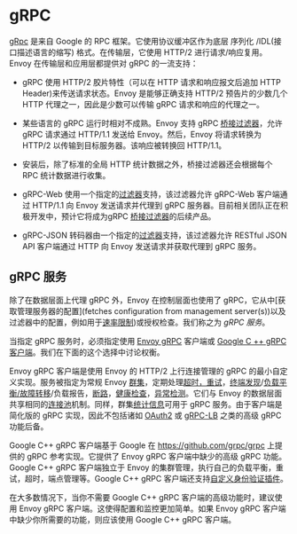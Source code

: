 # gRPC

[gRpc](http://www.grpc.io) 是来自 Google 的 RPC 框架。它使用协议缓冲区作为底层 序列化 /IDL(接口描述语言的缩写) 格式。在传输层，它使用 HTTP/2 进行请求/响应复用。Envoy 在传输层和应用层都提供对 gRPC 的一流支持：

- gRPC 使用 HTTP/2 胶片特性（可以在 HTTP 请求和响应报文后追加 HTTP Header)来传送请求状态。Envoy 是能够正确支持 HTTP/2 预告片的少数几个 HTTP 代理之一，因此是少数可以传输 gRPC 请求和响应的代理之一。

- 某些语言的 gRPC 运行时相对不成熟。Envoy 支持 gRPC [桥接过滤器](../../configuration/http_filters/grpc_http1_bridge_filter.md#config-http-filters-grpc-bridge)，允许 gRPC 请求通过 HTTP/1.1 发送给 Envoy。然后，Envoy 将请求转换为 HTTP/2 以传输到目标服务器。该响应被转换回 HTTP/1.1。

- 安装后，除了标准的全局 HTTP 统计数据之外，桥接过滤器还会根据每个 RPC 统计数据进行收集。

- gRPC-Web 使用一个指定的[过滤器](../../configuration/http_filters/grpc_web_filter.md#config-http-filters-grpc-web)支持，该过滤器允许 gRPC-Web 客户端通过 HTTP/1.1 向 Envoy 发送请求并代理到 gRPC 服务器。目前相关团队正在积极开发中，预计它将成为gRPC [桥接过滤器](../../configuration/http_filters/grpc_http1_bridge_filter.md#config-http-filters-grpc-bridge)的后续产品。

- gRPC-JSON 转码器由一个指定的[过滤器](../../configuration/http_filters/grpc_json_transcoder_filter.md#config-http-filters-grpc-json-transcoder)支持，该过滤器允许 RESTful JSON API 客户端通过 HTTP 向 Envoy 发送请求并获取代理到 gRPC 服务。
## gRPC 服务

除了在数据层面上代理 gRPC 外，Envoy 在控制层面也使用了 gRPC，它从中[获取管理服务器的配置](fetches configuration from management server(s))以及过滤器中的配置，例如用于[速率限制](../../configuration/http_filters/rate_limit_filter.md#config-http-filters-rate-limit))或授权检查。我们称之为 *gRPC 服务*。

当指定 gRPC 服务时，必须指定使用 [Envoy gRPC](../../api-v2/api/v2/core/grpc_service.proto.md#envoy-api-field-core-grpcservice-envoy-grpc) 客户端或 [Google C ++ gRPC 客户端](../../api-v2/api/v2/core/grpc_service.proto.md#envoy-api-field-core-grpcservice-google-grpc)。我们在下面的这个选择中讨论权衡。

Envoy gRPC 客户端是使用 Envoy 的 HTTP/2 上行连接管理的 gRPC 的最小自定义实现。服务被指定为常规 Envoy [群集](cluster_manager.md#arch-overview-cluster-manager)，定期处理[超时，重试](http_connection_management.md#arch-overview-http-conn-man)，[终端发现](dynamic_configuration.md#arch-overview-dynamic-config-sds)/[负载平衡/故障转移](load_balancing.md#arch-overview-load-balancing)/负载报告，[断路](circuit_breaking.md#arch-overview-circuit-break)，[健康检查](health_checking.md#arch-overview-health-checking)，[异常检测](connection_pooling.md#arch-overview-conn-pool)。它们与 Envoy 的数据层面共享相同的[连接池](connection_pooling.md#arch-overview-conn-pool)机制。同样，群集[统计信息](statistics.md#arch-overview-statistics)可用于 gRPC 服务。由于客户端是简化版的 gRPC 实现，因此不包括诸如 [OAuth2](https://oauth.net/2/) 或 [gRPC-LB](https://grpc.io/blog/loadbalancing) 之类的高级 gRPC 功能后备。

Google C++ gRPC 客户端基于 Google 在 <https://github.com/grpc/grpc> 上提供的 gRPC 参考实现。它提供了 Envoy gRPC 客户端中缺少的高级 gRPC 功能。Google C++ gRPC 客户端独立于 Envoy 的集群管理，执行自己的负载平衡，重试，超时，端点管理等。Google C++ gRPC 客户端还支持[自定义身份验证插件](https://grpc.io/docs/guides/auth.md#extending-grpc-to-support-other-authentication-mechanisms)。

在大多数情况下，当你不需要 Google C++ gRPC 客户端的高级功能时，建议使用 Envoy gRPC 客户端。这使得配置和监控更加简单。如果 Envoy gRPC 客户端中缺少你所需要的功能，则应该使用 Google C++ gRPC 客户端。